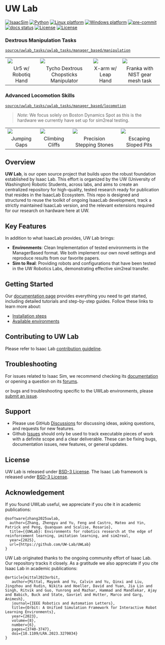 <!-- <p align="center">
  <img src="docs/source/_static/uwlab.png" alt="Isaac Lab">
</p>

---
-->
# UW Lab

[![IsaacSim](https://img.shields.io/badge/IsaacSim-4.5.0-silver.svg)](https://docs.isaacsim.omniverse.nvidia.com/latest/index.html)
[![Python](https://img.shields.io/badge/python-3.10-blue.svg)](https://docs.python.org/3/whatsnew/3.10.html)
[![Linux platform](https://img.shields.io/badge/platform-linux--64-orange.svg)](https://releases.ubuntu.com/20.04/)
[![Windows platform](https://img.shields.io/badge/platform-windows--64-orange.svg)](https://www.microsoft.com/en-us/)
[![pre-commit](https://img.shields.io/github/actions/workflow/status/isaac-sim/IsaacLab/pre-commit.yaml?logo=pre-commit&logoColor=white&label=pre-commit&color=brightgreen)](https://github.com/isaac-sim/IsaacLab/actions/workflows/pre-commit.yaml)
[![docs status](https://img.shields.io/github/actions/workflow/status/isaac-sim/IsaacLab/docs.yaml?label=docs&color=brightgreen)](https://github.com/isaac-sim/IsaacLab/actions/workflows/docs.yaml)
[![License](https://img.shields.io/badge/license-BSD--3-yellow.svg)](https://opensource.org/licenses/BSD-3-Clause)
[![License](https://img.shields.io/badge/license-Apache--2.0-yellow.svg)](https://opensource.org/license/apache-2-0)

### Dextrous Manipulation Tasks
[`source/uwlab_tasks/uwlab_tasks/manager_based/manipulation`](https://github.com/UW-Lab/UWLab/tree/main/source/uwlab_tasks/uwlab_tasks/manager_based/manipulation)

<table>
    <tbody>
        <tr>
            <td><a href="https://github.com/UW-Lab/UWLab/blob/main/source/uwlab_tasks/uwlab_tasks/manager_based/manipulation/track_goal/config/ur5/track_goal_ur5_env_cfg.py"><img src="https://uw-lab.github.io/UWLab/main/_images/ur5_track_goal.jpg"></a></td>
            <td><a href="https://github.com/UW-Lab/UWLab/blob/main/source/uwlab_tasks/uwlab_tasks/manager_based/manipulation/track_goal/config/tycho/tycho_track_goal.py"><img src="https://uw-lab.github.io/UWLab/main/_images/tycho_track_goal.jpg"></a></td>
            <td><a href="https://github.com/UW-Lab/UWLab/blob/main/source/uwlab_tasks/uwlab_tasks/manager_based/manipulation/track_goal/config/xarm_leap/track_goal_xarm_leap.py"><img src="https://uw-lab.github.io/UWLab/main/_images/xarm_leap_track_goal.jpg"></a></td>
            <td><a href="https://github.com/UW-Lab/UWLab/blob/main/source/uwlab_tasks/uwlab_tasks/manager_based/manipulation/factory_extension/gearmesh_env_cfg.py"><img src="https://uw-lab.github.io/UWLab/main/_images/gear_mesh_ext.jpg"></a></td>
        </tr>
        <tr>
            <td align="center">Ur5 w/ Robotiq Hand</td>
            <td align="center">Tycho Dextrous Chopsticks Manipulator</td>
            <td align="center">X-arm w/ Leap Hand</td>
            <td align="center">Franka with NIST gear mesh task</td>
        </tr>
</table>

### Advanced Locomotion Skills
[`source/uwlab_tasks/uwlab_tasks/manager_based/locomotion`](https://github.com/UW-Lab/UWLab/tree/main/source/uwlab_tasks/uwlab_tasks/manager_based/locomotion)

> _Note:_ We focus solely on Boston Dynamics Spot as this is the hardware we currently have set up for sim2real testing.

<table>
    <tbody>
        <tr>
            <td><a href="https://github.com/UW-Lab/UWLab/blob/main/source/uwlab_tasks/uwlab_tasks/manager_based/locomotion/advance_skills/config/spot/spot_env_cfg.py"><img src="https://github.com/UW-Lab/UWLab/blob/main/docs/source/_static/tasks/locomotion/spot_gap.gif"></a></td>
            <td><a href="https://github.com/UW-Lab/UWLab/blob/main/source/uwlab_tasks/uwlab_tasks/manager_based/locomotion/advance_skills/config/spot/spot_env_cfg.py"><img src="https://github.com/UW-Lab/UWLab/blob/main/docs/source/_static/tasks/locomotion/spot_pit.gif"></a></td>
            <td><a href="https://github.com/UW-Lab/UWLab/blob/main/source/uwlab_tasks/uwlab_tasks/manager_based/locomotion/risky_terrains/config/spot/spot_env_cfg.py"><img src="https://github.com/UW-Lab/UWLab/blob/main/docs/source/_static/tasks/locomotion/spot_stepping_stone.gif"></a></td>
            <td><a href="https://github.com/UW-Lab/UWLab/blob/main/source/uwlab_tasks/uwlab_tasks/manager_based/locomotion/advance_skills/config/spot/spot_env_cfg.py"><img src="https://github.com/UW-Lab/UWLab/blob/main/docs/source/_static/tasks/locomotion/spot_inv_slope.gif"></a></td>
        </tr>
        <tr>
            <td align="center">Jumping Gaps</td>
            <td align="center">Climbing Cliffs</td>
            <td align="center">Precision Stepping Stones</td>
            <td align="center">Escaping Sloped Pits</td>
        </tr>
</table>

## Overview

**UW Lab**, is our open source project that builds upon the robust foundation established by Isaac Lab. This effort is organized by the UW (University of Washington) Robotic Students, across labs, and aims to create an centralized repository for high-quality, tested research ready for publication that resides in the IsaacLab Ecosystem. This repo is designed and structured to reuse the toolkit of ongoing IsaacLab development, track a strictly maintained IsaacLab version, and the relevant extensions required for our research on hardware here at UW.

## Key Features

In addition to what IsaacLab provides, UW Lab brings:

- **Environments**: Clean Implementation of tested environments in the ManagerBased format. We both implement our own novel settings and reproduce results from our favorite papers.
- **Sim to Real**: Providing robots and configurations that have been tested in the UW Robotics Labs, demonstrating effective sim2real transfer.


## Getting Started

Our [documentation page](https://uw-lab.github.io/UWLab) provides everything you need to get started, including detailed tutorials and step-by-step guides. Follow these links to learn more about:

- [Installation steps](https://uw-lab.github.io/UWLab/main/source/setup/installation/local_installation.html)
- [Available environments](https://uw-lab.github.io/UWLab/main/source/overview/uw_environments.html)


## Contributing to UW Lab

Please refer to Isaac Lab
[contribution guideline](https://isaac-sim.github.io/IsaacLab/main/source/refs/contributing.html).


## Troubleshooting

For issues related to Isaac Sim, we recommend checking its [documentation](https://docs.omniverse.nvidia.com/app_isaacsim/app_isaacsim/overview.html)
or opening a question on its [forums](https://forums.developer.nvidia.com/c/agx-autonomous-machines/isaac/67).

or bugs and troubleshooting specific to the UWLab environments, please [submit an issue](https://github.com/UW-Lab/UWLab/issues).

## Support

* Please use GitHub [Discussions](https://github.com/UW-Lab/UWLab/discussions) for discussing ideas, asking questions, and requests for new features.
* Github [Issues](https://github.com/UW-Lab/UWLab/issues) should only be used to track executable pieces of work with a definite scope and a clear deliverable. These can be fixing bugs, documentation issues, new features, or general updates.

## License

UW Lab is released under [BSD-3 License](LICENSE). The Isaac Lab framework is released under [BSD-3 License](LICENSE).

## Acknowledgement

If you found UWLab useful, we appreciate if you cite it in academic publications:
```
@software{zhang2025uwlab,
  author={Zhang, Zhengyu and Yu, Feng and Castro, Mateo and Yin, Patrick and Peng, Quanquan and Scalise, Rosario},
  title={{UWLab}: Environments for robotics research at the edge of reinforcement learning, imitation learning, and sim2real,
  year={2025},
  url={https://github.com/UW-Lab/UWLab}
}
```
UW Lab originated thanks to the ongoing community effort of Isaac Lab. Our repository tracks it closely. As a gratitude we also appreciate if you cite Isaac Lab in academic publications:
```
@article{mittal2023orbit,
   author={Mittal, Mayank and Yu, Calvin and Yu, Qinxi and Liu, Jingzhou and Rudin, Nikita and Hoeller, David and Yuan, Jia Lin and Singh, Ritvik and Guo, Yunrong and Mazhar, Hammad and Mandlekar, Ajay and Babich, Buck and State, Gavriel and Hutter, Marco and Garg, Animesh},
   journal={IEEE Robotics and Automation Letters},
   title={Orbit: A Unified Simulation Framework for Interactive Robot Learning Environments},
   year={2023},
   volume={8},
   number={6},
   pages={3740-3747},
   doi={10.1109/LRA.2023.3270034}
}
```
